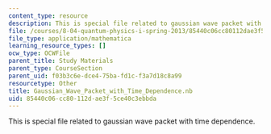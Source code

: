 ```yaml
---
content_type: resource
description: This is special file related to gaussian wave packet with time dependence.
file: /courses/8-04-quantum-physics-i-spring-2013/85440c06cc80112dae3f5ce40c3ebbda_Gaussian_Wave_Packet_with_Time_Dependence.nb
file_type: application/mathematica
learning_resource_types: []
ocw_type: OCWFile
parent_title: Study Materials
parent_type: CourseSection
parent_uid: f03b3c6e-dce4-75ba-fd1c-f3a7d18c8a99
resourcetype: Other
title: Gaussian_Wave_Packet_with_Time_Dependence.nb
uid: 85440c06-cc80-112d-ae3f-5ce40c3ebbda
---
```

This is special file related to gaussian wave packet with time dependence.

